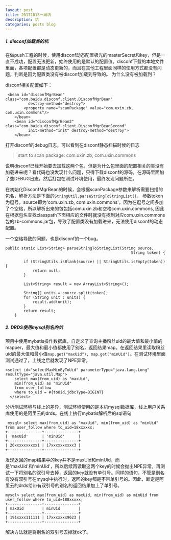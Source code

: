 ```yaml
---
layout: post
title: 20171015一周坑
description: 坑
categories: posts blog
---
```


##### 1. disconf加载类的坑
在做push工程的时候，使用disconf动态配置极光的masterSecret和key，但是一直不成功，配置无法更新，始终使用的是默认的配置值。disconf下载的本地文件里面，各项配置都是动态更新的，而且在其他工程里面同样的使用方式都没有问题，判断是因为配置类没有被disconf加载到导致的。
为什么没有被加载到？ <!-- more -->

disconf相关配置如下：

```
 <bean id="disconfMgrBean" class="com.baidu.disconf.client.DisconfMgrBean"
          destroy-method="destroy">
        <property name="scanPackage" value="com.uxin.zb,  com.uxin.commons"/>
    </bean>
    <bean id="disconfMgrBean2" class="com.baidu.disconf.client.DisconfMgrBeanSecond"
          init-method="init" destroy-method="destroy">
    </bean>
```

打开disconf的debug日志，可以看到在disconf静态扫描时候的日志
> start to scan package: com.uxin.zb,  com.uxin.commons

说明disconf已经开始要去加载这两个包，但是为什么包里面的配置相关的类没有加载进来呢？看代码也没发现什么问题，只得下载disconf的源码，在源码里面加了些DEBUG日志，然后打包在测试环境使用，最终发现问题所在。

在初始化DisconfMgrBean的时候，会根据scanPackage参数来解析需要扫描的包名，解析方法是下面的`StringUtil.parseStringToStringList()`， 参数token为逗号，source即为'com.uxin.zb,  com.uxin.commons'，因为在逗号之间多加了个空格，所以解析出来的包包括com.uxin.zb和空格com.uxin.commons, 因此在根据包名查找classpath下面相应的文件时就没有找到对应com.uxin.commons包的zb-commons.jar包，导致了配置类没有加载进来，无法使用disconf的动态配置。

一个空格导致的问题，也是disconf的一个bug。

```
public static List<String> parseStringToStringList(String source,
                                                       String token) {

        if (StringUtils.isBlank(source) || StringUtils.isEmpty(token)) {
            return null;
        }

        List<String> result = new ArrayList<String>();

        String[] units = source.split(token);
        for (String unit : units) {
            result.add(unit);
        }
        return result;
    }

```


##### 2. DRDS使用mysql别名的坑
项目中使用mybatis操作数据库，自定义了查询主播粉丝uid的最大值和最小值的mapper，最大值和最小值都使用了别名，返回结果map。在返回结果里读取粉丝uid的最大值和最小值`map.get("maxUid"), map.get("minUid")`。在测试环境里面测试通过了，上线之后就发现了NPE异常。

```
<select id="selectMaxMinByToUid" parameterType="java.lang.Long" resultType="java.util.Map">
    select max(from_uid) as "maxUid",
    min(from_uid) as "minUid"
    from user_follow
    where to_uid = #{toUid,jdbcType=BIGINT}
  </select>
```

分析测试环境与线上的差异，测试环境使用的是本机mysql数据库，线上用户关系库使用的是阿里云的drds。在线上执行mybatis解析后的sql语句
```
 mysql> select max(from_uid) as "maxUid", min(from_uid) as "minUid" from user_follow where to_uid=18xxxxxx;
+---------------+---------------+
| 'maxUid'      | 'minUid'      |
+---------------+---------------+
| 20xxxxxxxxxx1 | 17xxxxxxxxxx3 |
+---------------+---------------+
```

发现返回的map结果中的key并不是maxUid和minUid，而是'maxUid'和'minUid'，所以后续再读取这两个key的时候会抛出NPE异常。再测试一下将别名的双引号去掉，返回的key就没有单引号。同样的语句，不管是别名有没有双引号在mysql中执行时，返回的key都是不带单引号的。因此，断定是阿里云的drds给带有双引号的别名的返回结果加上了单引号。

```
mysql> select max(from_uid) as maxUid, min(from_uid) as minUid from user_follow where to_uid=188xxxxx;
+---------------+---------------+
| maxUid        | minUid        |
+---------------+---------------+
| 191xxxx111111 | 17xxxxxxx9623 |
+---------------+---------------+
```
解决方法就是将别名的双引号去掉就ok了。










